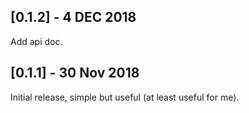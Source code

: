## [0.1.2] - 4 DEC 2018
Add api doc.

## [0.1.1] - 30 Nov 2018
Initial release, simple but useful (at least useful for me).
